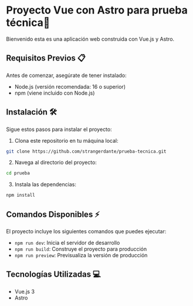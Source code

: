 # Proyecto Vue con Astro para prueba técnica🚀

Bienvenido esta es una aplicación web construida con Vue.js y Astro.

## Requisitos Previos 📋

Antes de comenzar, asegúrate de tener instalado:
- Node.js (versión recomendada: 16 o superior)
- npm (viene incluido con Node.js)

## Instalación 🛠️

Sigue estos pasos para instalar el proyecto:

1. Clona este repositorio en tu máquina local:
```bash
git clone https://github.com/strangerdante/prueba-tecnica.git
```

2. Navega al directorio del proyecto:
```bash
cd prueba
```

3. Instala las dependencias:
```bash
npm install
```

## Comandos Disponibles ⚡

El proyecto incluye los siguientes comandos que puedes ejecutar:

- `npm run dev`: Inicia el servidor de desarrollo
- `npm run build`: Construye el proyecto para producción
- `npm run preview`: Previsualiza la versión de producción

## Tecnologías Utilizadas 💻

- Vue.js 3
- Astro
